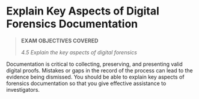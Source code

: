 # Explain Key Aspects of Digital Forensics Documentation

> **EXAM OBJECTIVES COVERED**
> 
> _4.5 Explain the key aspects of digital forensics_

Documentation is critical to collecting, preserving, and presenting valid digital proofs. Mistakes or gaps in the record of the process can lead to the evidence being dismissed. You should be able to explain key aspects of forensics documentation so that you give effective assistance to investigators.